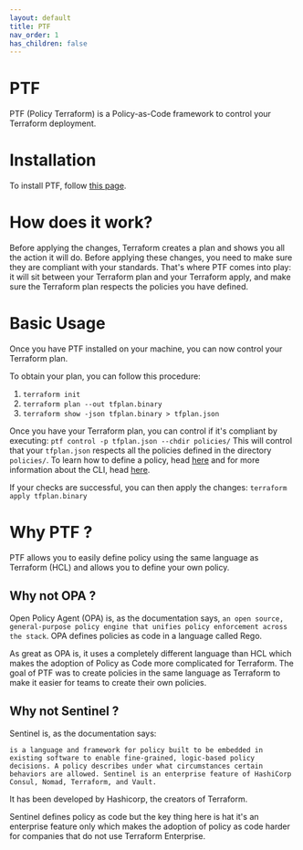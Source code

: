 ```yaml
---
layout: default
title: PTF
nav_order: 1
has_children: false
---
```


# PTF

PTF (Policy Terraform) is a Policy-as-Code framework to control your Terraform deployment.

# Installation

To install PTF, follow [this page](./installation.md).

# How does it work?

Before applying the changes, Terraform creates a plan and shows you all the action it will do. Before applying these
changes, you need to make sure they are compliant with your standards. That's where PTF comes into play: it will sit
between your Terraform plan and your Terraform apply, and make sure the Terraform plan respects the policies you have
defined.

# Basic Usage

Once you have PTF installed on your machine, you can now control your Terraform plan.

To obtain your plan, you can follow this procedure:

1. `terraform init`
2. `terraform plan --out tfplan.binary`
3. `terraform show -json tfplan.binary > tfplan.json`

Once you have your Terraform plan, you can control if it's compliant by executing:
`ptf control -p tfplan.json --chdir policies/`
This will control that your `tfplan.json` respects all the policies defined in the directory `policies/`. To learn how
to define a policy, head [here](./policy.md) and for more information about the CLI, head [here](./cli.md).

If your checks are successful, you can then apply the changes: `terraform apply tfplan.binary`

# Why PTF ?

PTF allows you to easily define policy using the same language as Terraform (HCL) and allows you to define your own
policy.

## Why not OPA ?

Open Policy Agent (OPA) is, as the documentation
says, `an open source, general-purpose policy engine that unifies policy enforcement across the stack`. OPA defines
policies as code in a language called Rego.

As great as OPA is, it uses a completely different language than HCL which makes the adoption of Policy as Code more
complicated for Terraform. The goal of PTF was to create policies in the same language as Terraform to make it easier
for teams to create their own policies.

## Why not Sentinel ?

Sentinel is, as the documentation says:

`is a language and framework for policy built to be embedded in existing software to enable fine-grained,
logic-based policy decisions. A policy describes under what circumstances certain behaviors are allowed.
Sentinel is an enterprise feature of HashiCorp Consul, Nomad, Terraform, and Vault.`

It has been developed by Hashicorp, the creators of Terraform.

Sentinel defines policy as code but the key thing here is hat it's an enterprise feature only which makes the adoption
of policy as code harder for companies that do not use Terraform Enterprise.
